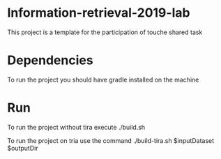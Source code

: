 # Information-retrieval-2019-lab

This project is a template for the participation of touche shared task

# Dependencies

To run the project you should have gradle installed on the machine

# Run
To run the project without tira execute
./build.sh

To run the project on tria use the command 
./build-tira.sh $inputDataset $outputDir

